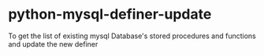 # python-mysql-definer-update
To get the list of existing mysql Database's stored procedures and functions and update the new definer
